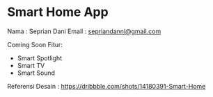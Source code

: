 # Smart Home App

Nama : Seprian Dani
Email : sepriandanni@gmail.com

Coming Soon Fitur:
- Smart Spotlight
- Smart TV
- Smart Sound

Referensi Desain : https://dribbble.com/shots/14180391-Smart-Home